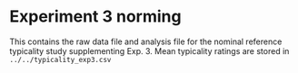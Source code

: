 # Experiment 3 norming

This contains the raw data file and analysis file for the nominal reference typicality study supplementing Exp. 3. Mean typicality ratings are stored in `../../typicality_exp3.csv`
